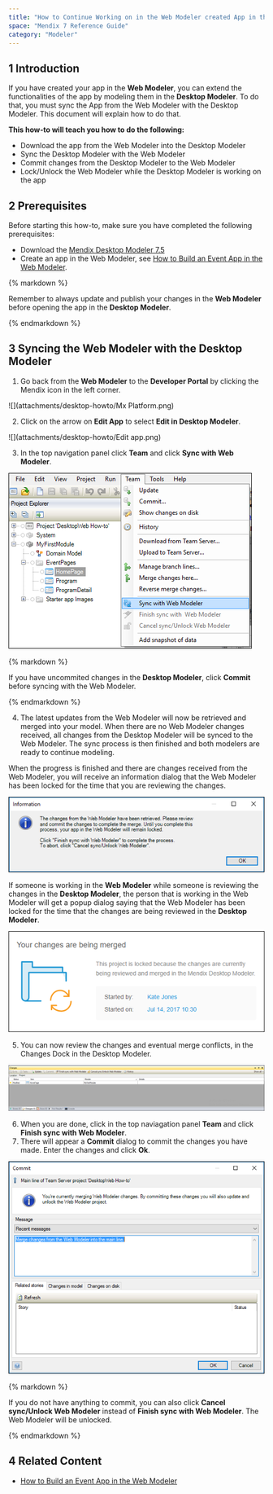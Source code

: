 ```yaml
---
title: "How to Continue Working on in the Web Modeler created App in the Desktop Modeler"
space: "Mendix 7 Reference Guide"
category: "Modeler"
---
```


## 1 Introduction

If you have created your app in the **Web Modeler**, you can extend the functionalities of the app by modeling them in the **Desktop Modeler**.
To do that, you must sync the App from the Web Modeler with the Desktop Modeler. This document will explain how to do that.

**This how-to will teach you how to do the following:**

* Download the app from the Web Modeler into the Desktop Modeler
* Sync the Desktop Modeler with the Web Modeler
* Commit changes from the Desktop Modeler to the Web Modeler
* Lock/Unlock the Web Modeler while the Desktop Modeler is working on the app

## 2 Prerequisites

Before starting this how-to, make sure you have completed the following prerequisites:

* Download the [Mendix Desktop Modeler 7.5](https://appstore.home.mendix.com)
* Create an app in the Web Modeler, see [How to Build an Event App in the Web Modeler](/howto/tutorials/webmodeler-event-app).

<div class="alert alert-info">{% markdown %}

Remember to always update and publish your changes in the **Web Modeler** before opening the app in the **Desktop Modeler**.

{% endmarkdown %}</div>

## 3 Syncing the Web Modeler with the Desktop Modeler

1. Go back from the **Web Modeler** to the **Developer Portal** by clicking the Mendix icon in the left corner.

  ![](attachments/desktop-howto/Mx Platform.png)

2. Click on the arrow on **Edit App** to select **Edit in Desktop Modeler**.

  ![](attachments/desktop-howto/Edit app.png)

3. In the top navigation panel click **Team** and click **Sync with Web Modeler**.

  ![](attachments/desktop-howto/sync-webmodeler.png)

<div class="alert alert-info">{% markdown %}

  If you have uncommited changes in the **Desktop Modeler**, click **Commit** before syncing with the Web Modeler.

{% endmarkdown %}</div>

4. The latest updates from the Web Modeler will now be retrieved and merged into your model. When there are no Web Modeler changes received, all changes from the Desktop Modeler will be synced to the Web Modeler. The sync process is then finished and both modelers are ready to continue modeling. 

When the progress is finished and there are changes received from the Web Modeler, you will receive an information dialog that the Web Modeler has been locked for the time that you are reviewing the changes.

![](attachments/desktop-howto/information-desktopmod.png)

If someone is working in the **Web Modeler** while someone is reviewing the changes in the **Desktop Modeler**, the person that is working in the Web Modeler will get a popup dialog saying that the Web Modeler has been locked for the time that the changes are being reviewed in the **Desktop Modeler**.

  ![](attachments/desktop-howto/information-webmodeler.png)

5. You can now review the changes and eventual merge conflicts, in the Changes Dock in the Desktop Modeler.

  ![](attachments/desktop-howto/changes.png)

6. When you are done, click in the top naviagation panel **Team** and click **Finish sync with Web Modeler**.
7. There will appear a **Commit** dialog to commit the changes you have made. Enter the changes and click **Ok**.

  ![](attachments/desktop-howto/commit.png)

<div class="alert alert-info">{% markdown %}

If you do not have anything to commit, you can also click **Cancel sync/Unlock Web Modeler** instead of **Finish sync with Web Modeler**. The Web Modeler will be unlocked.

{% endmarkdown %}</div>

## 4 Related Content

* [How to Build an Event App in the Web Modeler](/howto/tutorials/webmodeler-event-app)
